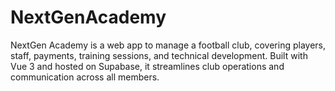 # NextGenAcademy
NextGen Academy is a web app to manage a football club, covering players, staff, payments, training sessions, and technical development. Built with Vue 3 and hosted on Supabase, it streamlines club operations and communication across all members.
